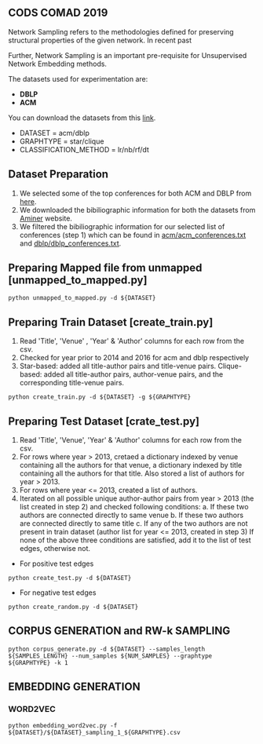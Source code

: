 ## CODS COMAD 2019  

Network Sampling refers to the methodologies defined for preserving structural properties of the given network. In recent past


Further, 
Network Sampling is an important pre-requisite for Unsupervised Network Embedding methods. 


The datasets used for experimentation are:
* **DBLP**
* **ACM**

You can download the datasets from this [link](https://drive.google.com/file/d/1wC1A_P3Gpe9GMXiN3akHqLTTwSCpQNVC/view?usp=sharing).


- DATASET = acm/dblp
- GRAPHTYPE = star/clique
- CLASSIFICATION_METHOD = lr/nb/rf/dt


## Dataset Preparation
1. We selected some of the top conferences for both ACM and DBLP from [here](http://www.conferencelist.info/targets.html).
2. We downloaded the bibiliographic information for both the datasets from [Aminer](https://aminer.org/citation) website.
3. We filtered the bibiliographic information for our selected list of conferences (step 1) which can be found in [acm/acm_conferences.txt](https://github.com/piyush-jain1/Network-Sampling-using-K-hop-RW/blob/master/acm/acm_conferences.txt) and [dblp/dblp_conferences.txt](https://github.com/piyush-jain1/Network-Sampling-using-K-hop-RW/blob/master/dblp/dblp_conferences.txt).


## Preparing Mapped file from unmapped [unmapped_to_mapped.py]
```
python unmapped_to_mapped.py -d ${DATASET} 	
```
## Preparing Train Dataset [create_train.py]
1. Read 'Title', 'Venue' , 'Year' & 'Author' columns for each row from the csv.
2. Checked for year prior to 2014 and 2016 for acm and dblp respectively
3. Star-based: added all title-author pairs and title-venue pairs.
   Clique-based: added all title-author pairs, author-venue pairs, and the corresponding title-venue pairs.

```
python create_train.py -d ${DATASET} -g ${GRAPHTYPE}
```

## Preparing Test Dataset [crate_test.py]
1. Read 'Title', 'Venue', 'Year' & 'Author' columns for each row from the csv.
2. For rows where year > 2013, cretaed a dictionary indexed by venue containing all the authors for that venue, a dictionary indexed by title containing all the authors for that title. Also stored a list of authors for year > 2013.
3. For rows where  year <= 2013, created a list of authors.
4. Iterated on all possible unique author-author pairs from year > 2013 (the list created in step 2) and checked following conditions: 
   a. If these two authors are connected directly to same venue
   b. If these two authors are connected directly to same title
   c. If any of the two authors are not present in train dataset (author list for year <= 2013, created in step 3)
   If none of the above three conditions are satisfied, add it to the list of test edges, otherwise not.

- For positive test edges
```
python create_test.py -d ${DATASET} 
```

- For negative test edges

```
python create_random.py -d ${DATASET} 
```

## CORPUS GENERATION and RW-k SAMPLING
```
python corpus_generate.py -d ${DATASET} --samples_length ${SAMPLES_LENGTH} --num_samples ${NUM_SAMPLES} --graphtype ${GRAPHTYPE} -k 1
```

##  EMBEDDING GENERATION
### WORD2VEC

```
python embedding_word2vec.py -f ${DATASET}/${DATASET}_sampling_1_${GRAPHTYPE}.csv
```


